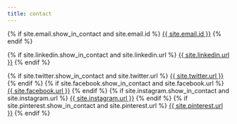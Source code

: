 ```yaml
---
title: contact
---
```


  <!-- Email -->

  {% if site.email.show_in_contact and site.email.id %}
	  <a href="mailto:{{ site.email.id }}" class="icon fa-envelope" target="_blank"><span class="info">{{ site.email.id }}</span></a>
  {% endif %}

  <!-- Work -->

  {% if site.linkedin.show_in_contact and site.linkedin.url %}
	  <a href="{{ site.linkedin.url }}" class="icon fa-linkedin" target="_blank"><span class="info">{{ site.linkedin.url }}</span></a>
  {% endif %}

  <!-- Social -->

  {% if site.twitter.show_in_contact and site.twitter.url %}
	  <a href="{{ site.twitter.url }}" class="icon fa-twitter" target="_blank"><span class="info">{{ site.twitter.url }}</span></a>
  {% endif %}
  {% if site.facebook.show_in_contact and site.facebook.url %}
	  <a href="{{ site.facebook.url }}" class="icon fa-facebook" target="_blank"><span class="info">{{ site.facebook.url }}</span></a>
  {% endif %}
  {% if site.instagram.show_in_contact and site.instagram.url %}
	  <a href="{{ site.instagram.url }}" class="icon fa-instagram" target="_blank"><span class="info">{{ site.instagram.url }}</span></a>
  {% endif %}
  {% if site.pinterest.show_in_contact and site.pinterest.url %}
	  <a href="{{ site.pinterest.url }}" class="icon fa-pinterest" target="_blank"><span class="info">{{ site.pinterest.url }}</span></a>
  {% endif %}
